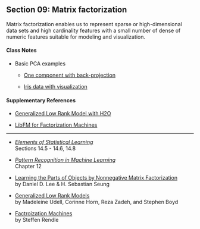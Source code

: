 ## Section 09: Matrix factorization

Matrix factorization enables us to represent sparse or high-dimensional data 
sets and high cardinality features with a small number of dense of numeric 
features suitable for modeling and visualization.

#### Class Notes 

* Basic PCA examples

  * [One component with back-projection](../02_analytical_data_prep/src/py_part_2_feature_extraction.ipynb)
  
  * [Iris data with visualization](src/py_part_9_iris_pca.ipynb)

#### Supplementary References

* [Generalized Low Rank Model with H2O](http://docs.h2o.ai/h2o-tutorials/latest-stable/tutorials/glrm/glrm-tutorial.html)

* [LibFM for Factorization Machines](http://libfm.org/)

***

* [*Elements of Statistical Learning*](http://statweb.stanford.edu/~tibs/ElemStatLearn/printings/ESLII_print10.pdf)</br>
Sections 14.5 - 14.6, 14.8

* [*Pattern Recognition in Machine Learning*](http://users.isr.ist.utl.pt/~wurmd/Livros/school/Bishop%20-%20Pattern%20Recognition%20And%20Machine%20Learning%20-%20Springer%20%202006.pdf)</br>
Chapter 12

* [Learning the Parts of Objects by Nonnegative Matrix Factorization](https://www.cs.princeton.edu/courses/archive/spring12/cos424/pdf/lee-seung.pdf)</br>
by Daniel D. Lee & H. Sebastian Seung

* [Generalized Low Rank Models](http://www.web.stanford.edu/~boyd/papers/pdf/glrm.pdf)</br>
by Madeleine Udell, Corinne Horn, Reza Zadeh, and Stephen Boyd

* [Factroization Machines](http://www.algo.uni-konstanz.de/members/rendle/pdf/Rendle2010FM.pdf)</br>
by Steffen Rendle

